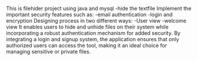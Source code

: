 This is filehider project using java and mysql
 -hide the textfile
Implement the important security features such as:
 -email authentication
 -login and encryption
 Designing process in two different ways:
 -User view
 -welcome view
It enables users to hide and unhide files on their system while incorporating a robust authentication mechanism for added security. By integrating a login and signup system, the application ensures that only authorized users can access the tool, making it an ideal choice for managing sensitive or private files.
